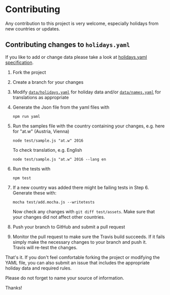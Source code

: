# Contributing

Any contribution to this project is very welcome, especially holidays from new countries or updates.

## Contributing changes to `holidays.yaml`

If you like to add or change data please take a look at [holidays.yaml specification].

1. Fork the project
2. Create a branch for your changes
3. Modify [`data/holidays.yaml`](./data/holidays.yaml) for holiday data and/or [`data/names.yaml`](.data/names.yaml) for translations as appropriate
4. Generate the Json file from the yaml files with
   
   ```
   npm run yaml
   ```
   
5. Run the samples file with the country containing your changes, e.g. here for "at.w" (Austria, Vienna)  
   
   ```
   node test/sample.js "at.w" 2016
   ```
   
   To check translation, e.g. English  
   
   ```
   node test/sample.js "at.w" 2016 --lang en
   ```
6. Run the tests with  
   
   ```
   npm test
   ```
   
7. If a new country was added there might be failing tests in Step 6.    
   Generate these with:  
   ```
   mocha test/add.mocha.js --writetests
   ```
   Now check any changes with `git diff test/assets`. Make sure that your changes did not affect other countries.
8. Push your branch to GitHub and submit a pull request
9. Monitor the pull request to make sure the Travis build succeeds.
   If it fails simply make the necessary changes to your branch and push it.  
   Travis will re-test the changes.

That's it. If you don't feel comfortable forking the project or modifying the YAML file, you can also submit an issue that includes the appropriate holiday data and required rules.

Please do not forget to name your source of information.

Thanks!

[holidays.yaml specification]: ./docs/specification.md
